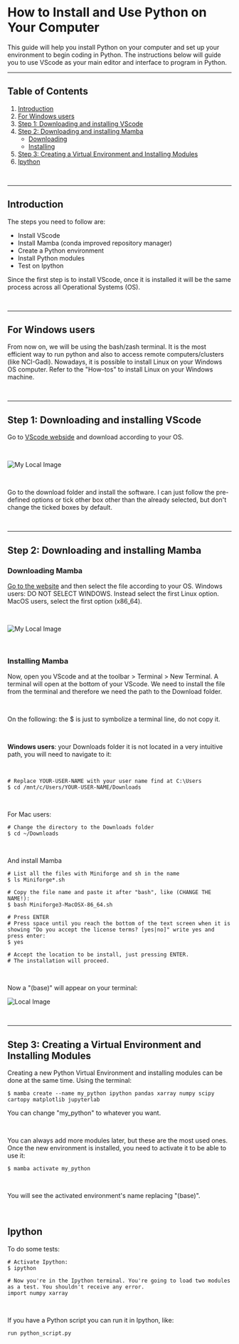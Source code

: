 # How to Install and Use Python on Your Computer

This guide will help you install Python on your computer and set up your environment to begin coding in Python. The instructions below will guide you to use VScode as your 
main editor and interface to program in Python.

---

## Table of Contents
1. [Introduction](#introduction)
2. [For Windows users](#for-windows-users)
3. [Step 1: Downloading and installing VScode](#step-1-downloading-and-installing-vscode)
4. [Step 2: Downloading and installing Mamba](#step-2-downloading-and-installing-mamba)
    - [Downloading](#downloading-mamba)
    - [Installing](#installing-mamba)
5. [Step 3: Creating a Virtual Environment and Installing Modules](#step-3-creating-a-virtual-environment-and-installing-modules)
6. [Ipython](#ipython)

<br>

---

## Introduction
The steps you need to follow are:
    
- Install VScode
- Install Mamba (conda improved repository manager)
- Create a Python environment
- Install Python modules
- Test on Ipython

Since the first step is to install VScode, once it is installed it will be the same process across all Operational Systems (OS).

<br>

---

## For Windows users

From now on, we will be using the bash/zash terminal. It is the most efficient way to run python and also to access remote computers/clusters (like NCI-Gadi). Nowadays, it is possible to install Linux on your Windows OS computer. Refer to the "How-tos" to install Linux on your Windows machine.

<br>

---


## Step 1: Downloading and installing VScode

Go to [VScode webside](https://code.visualstudio.com/download) and download according to your OS. 

<br>

![My Local Image](./images/download_vscode.png)

<br>

Go to the download folder and install the software. I can just follow the pre-defined options or tick other box other than the already selected, but don't change the ticked boxes by default.

<br>

---

## Step 2: Downloading and installing Mamba

### Downloading Mamba

[Go to the website](https://github.com/conda-forge/miniforge) and then select the file according to your OS. Windows users: DO NOT SELECT WINDOWS. Instead select the first Linux option. MacOS users, select the first option (x86_64). 

<br>

![My Local Image](./images/download_mamba.png)

<br>


### Installing Mamba

Now, open you VScode and at the toolbar > Terminal > New Terminal. A terminal will open at the bottom of your VScode. We need to install the file from the terminal and therefore we need the path to the Download folder. 

<br>

On the following: the $ is just to symbolize a terminal line, do not copy it.

<br>

**Windows users**: your Downloads folder it is not located in a very intuitive path, you will need to navigate to it:

<br>

```
# Replace YOUR-USER-NAME with your user name find at C:\Users
$ cd /mnt/c/Users/YOUR-USER-NAME/Downloads

```
<br>

For Mac users:
```
# Change the directory to the Downloads folder
$ cd ~/Downloads
```
<br>

And install Mamba
```
# List all the files with Miniforge and sh in the name
$ ls Miniforge*.sh   

# Copy the file name and paste it after "bash", like (CHANGE THE NAME!):
$ bash Miniforge3-MacOSX-86_64.sh

# Press ENTER
# Press space until you reach the bottom of the text screen when it is showing "Do you accept the license terms? [yes|no]" write yes and press enter:
$ yes

# Accept the location to be install, just pressing ENTER.
# The installation will proceed.

```

<br>

Now a "(base)" will appear on your terminal:

![Local Image](./images/base_mamba.png)

<br>

---

## Step 3: Creating a Virtual Environment and Installing Modules

Creating a new Python Virtual Environment and installing modules can be done at the same time. Using the terminal:

```
$ mamba create --name my_python ipython pandas xarray numpy scipy cartopy matplotlib jupyterlab

```

You can change "my_python" to whatever you want.

<br>

You can always add more modules later, but these are the most used ones. Once the new environment is installed, you need to activate it to be able to use it:

```
$ mamba activate my_python
```

<br>

You will see the activated environment's name replacing "(base)". 

<br>

## Ipython

To do some tests:

```
# Activate Ipython:
$ ipython

# Now you're in the Ipython terminal. You're going to load two modules as a test. You shouldn't receive any error.
import numpy xarray

```

<br>

If you have a Python script you can run it in Ipython, like:

```
run python_script.py
```